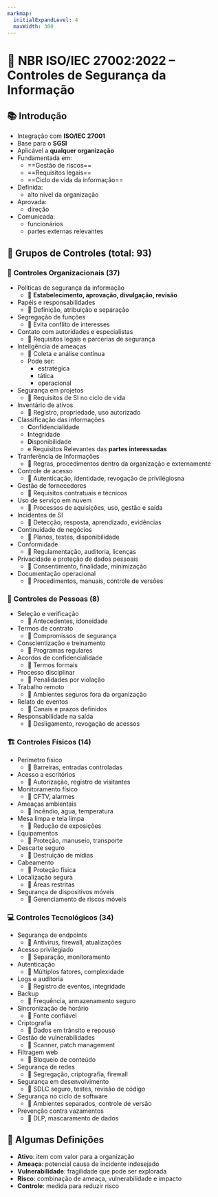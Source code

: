 ```yaml
---
markmap:
  initialExpandLevel: 4
  maxWidth: 300
---
```


# 🔐 **NBR ISO/IEC 27002:2022 – Controles de Segurança da Informação**

## 📚 Introdução
- Integração com **ISO/IEC 27001**
- Base para o **SGSI**
- Aplicável a **qualquer organização**
- Fundamentada em:
  - ==Gestão de riscos==
  - ==Requisitos legais==
  - ==Ciclo de vida da informação==
- Definida:
  - alto nível da organização
- Aprovada:
  - direção
- Comunicada:
  - funcionários
  - partes externas relevantes


## 🧱 Grupos de Controles (total: 93)

### 🏢 **Controles Organizacionais (37)**
- Políticas de segurança da informação
  - 📎 **Estabelecimento, aprovação, divulgação, revisão**
- Papéis e responsabilidades
  - 📎 Definição, atribuição e separação
- Segregação de funções
  - 📎 Evita conflito de interesses
- Contato com autoridades e especialistas
  - 📎 Requisitos legais e parcerias de segurança
- Inteligência de ameaças
  - 📎 Coleta e análise contínua
  - Pode ser:
    - estratégica
    - tática
    - operacional
- Segurança em projetos
  - 📎 Requisitos de SI no ciclo de vida
- Inventário de ativos
  - 📎 Registro, propriedade, uso autorizado
- Classificação das informações
  - **C**onfidencialidade
  - **I**ntegridade
  - **D**isponibilidade
  - e Requisitos Relevantes das **partes interessadas**
- Tranferência de Informações
  - 📎 Regras, procedimentos dentro da organização e externamente
- Controle de acesso
  - 📎 Autenticação, identidade, revogação de privilégiosna
- Gestão de fornecedores
  - 📎 Requisitos contratuais e técnicos
- Uso de serviço em nuvem
  - 📎 Processos de aquisições, uso, gestão e saída
- Incidentes de SI
  - 📎 Detecção, resposta, aprendizado, evidências
- Continuidade de negócios
  - 📎 Planos, testes, disponibilidade
- Conformidade
  - 📎 Regulamentação, auditoria, licenças
- Privacidade e proteção de dados pessoais
  - 📎 Consentimento, finalidade, minimização
- Documentação operacional
  - 📎 Procedimentos, manuais, controle de versões

### 👥 **Controles de Pessoas (8)**
- Seleção e verificação
  - 📎 Antecedentes, idoneidade
- Termos de contrato
  - 📎 Compromissos de segurança
- Conscientização e treinamento
  - 📎 Programas regulares
- Acordos de confidencialidade
  - 📎 Termos formais
- Processo disciplinar
  - 📎 Penalidades por violação
- Trabalho remoto
  - 📎 Ambientes seguros fora da organização
- Relato de eventos
  - 📎 Canais e prazos definidos
- Responsabilidade na saída
  - 📎 Desligamento, revogação de acessos

### 🏗️ **Controles Físicos (14)**
- Perímetro físico
  - 📎 Barreiras, entradas controladas
- Acesso a escritórios
  - 📎 Autorização, registro de visitantes
- Monitoramento físico
  - 📎 CFTV, alarmes
- Ameaças ambientais
  - 📎 Incêndio, água, temperatura
- Mesa limpa e tela limpa
  - 📎 Redução de exposições
- Equipamentos
  - 📎 Proteção, manuseio, transporte
- Descarte seguro
  - 📎 Destruição de mídias
- Cabeamento
  - 📎 Proteção física
- Localização segura
  - 📎 Áreas restritas
- Segurança de dispositivos móveis
  - 📎 Gerenciamento de riscos móveis

### 💻 **Controles Tecnológicos (34)**
- Segurança de endpoints
  - 📎 Antivírus, firewall, atualizações
- Acesso privilegiado
  - 📎 Separação, monitoramento
- Autenticação
  - 📎 Múltiplos fatores, complexidade
- Logs e auditoria
  - 📎 Registro de eventos, integridade
- Backup
  - 📎 Frequência, armazenamento seguro
- Sincronização de horário
  - 📎 Fonte confiável
- Criptografia
  - 📎 Dados em trânsito e repouso
- Gestão de vulnerabilidades
  - 📎 Scanner, patch management
- Filtragem web
  - 📎 Bloqueio de conteúdo
- Segurança de redes
  - 📎 Segregação, criptografia, firewall
- Segurança em desenvolvimento
  - 📎 SDLC seguro, testes, revisão de código
- Segurança no ciclo de software
  - 📎 Ambientes separados, controle de versão
- Prevenção contra vazamentos
  - 📎 DLP, mascaramento de dados

## 📎 Algumas Definições
- **Ativo**: item com valor para a organização
- **Ameaça**: potencial causa de incidente indesejado
- **Vulnerabilidade**: fragilidade que pode ser explorada
- **Risco**: combinação de ameaça, vulnerabilidade e impacto
- **Controle**: medida para reduzir risco
